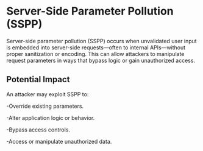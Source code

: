 # Server-Side Parameter Pollution (SSPP)
Server-side parameter pollution (SSPP) occurs when unvalidated user input is embedded into server-side requests—often to internal APIs—without proper sanitization or encoding. This can allow attackers to manipulate request parameters in ways that bypass logic or gain unauthorized access.

## Potential Impact

An attacker may exploit SSPP to:

-Override existing parameters.

-Alter application logic or behavior.

-Bypass access controls.

-Access or manipulate unauthorized data.